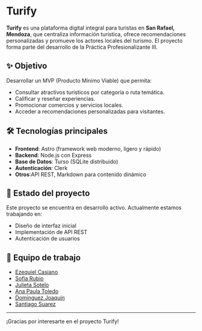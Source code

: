 # Turify

**Turify** es una plataforma digital integral para turistas en **San Rafael, Mendoza**, que centraliza información turística, ofrece recomendaciones personalizadas y promueve los actores locales del turismo. El proyecto forma parte del desarrollo de la Práctica Profesionalizante III.

## ✨ Objetivo

Desarrollar un MVP (Producto Mínimo Viable) que permita:

- Consultar atractivos turísticos por categoría o ruta temática.
- Calificar y reseñar experiencias.
- Promocionar comercios y servicios locales.
- Acceder a recomendaciones personalizadas para visitantes.

## 🛠️ Tecnologías principales

- **Frontend**: Astro (framework web moderno, ligero y rápido)
- **Backend**: Node.js con Express
- **Base de Datos**: Turso (SQLite distribuido)
- **Autenticación**: Clerk
- **Otros**:API REST, Markdown para contenido dinámico


## 🚧 Estado del proyecto

Este proyecto se encuentra en desarrollo activo. Actualmente estamos trabajando en:

- Diseño de interfaz inicial
- Implementación de API REST
- Autenticación de usuarios

## 👥 Equipo de trabajo

- [Ezequiel Casiano](https://github.com/yoezequiel)
- [Sofía Rubio](https://github.com/SofiaNRubio)
- [Julieta Sotelo](https://github.com/JuuSotelo)
- [Ana Paula Toledo](https://github.com/paulytoledoo)
- [Dominguez Joaquin](http://github.com/DOMINGUEZJOACOO)
- [Santiago Suarez](http://github.com/SantiagoSuarez9)

---

¡Gracias por interesarte en el proyecto Turify!


